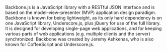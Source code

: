 Backbone.js is a JavaScript library with a RESTful JSON interface and is based on the model–view–presenter (MVP) application design paradigm. Backbone is known for being lightweight, as its only hard dependency is on one JavaScript library,  Underscore.js, plus jQuery for use of the full library.  It is designed for developing single-page web applications,  and for keeping various parts of web applications (e.g. multiple clients and the server) synchronized.  Backbone was created by Jeremy Ashkenas, who is also known for CoffeeScript and Underscore.js. 